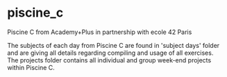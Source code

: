 # piscine_c
Piscine C from Academy+Plus in partnership with ecole 42 Paris

The subjects of each day from Piscine C are found in 'subject days' folder and are giving all details regarding compiling and usage of all exercises. The projects folder contains all individual and group week-end projects within Piscine C.
